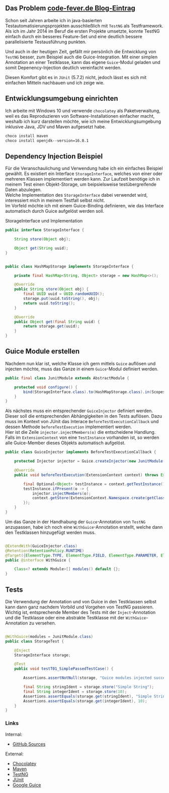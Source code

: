 ## Das Problem [code-fever.de Blog-Eintrag](https://code-fever.de/artikel/selenium-shadow-dom-und-shadow-root.html)

Schon seit Jahren arbeite ich in java-basierten Testautomatisierungsprojekten ausschließlich mit `TestNG` als
Testframework.  
Als ich im Jahr 2014 im Beruf die ersten Projekte umsetzte, konnte TestNG einfach durch ein besseres Feature-Set und
eine deutlich bessere parallelisierte Testausführung punkten.

Und auch in der heutigen Zeit, gefällt mir persönlich die Entwicklung von `TestNG` besser, zum Beispiel auch die
Guice-Integration. Mit einer simplen Annotation an einer Testklasse, kann das eigene `Guice`-Modul geladen und somit
Depenency-Injection deutlich vereinfacht werden.

Diesen Komfort gibt es in `JUnit` (5.7.2) nicht, jedoch lässt es sich mit einfachen Mitteln nachbauen und ich zeige wie.

## Entwicklungsumgebung einrichten

Ich arbeite mit Windows 10 und verwende `chocolatey` als Paketverwaltung, weil es das Reproduzieren von
Software-Installationen einfacher macht, weshalb ich kurz darstellen möchte, wie ich meine Entwicklungsumgebung
inklusive Java, JDV und Maven aufgesetzt habe.

````bash
choco install maven
choco install openjdk--version=16.0.1
````

## Dependency Injection Beispiel

Für die Veranschaulichung und Verwendung habe ich ein einfaches Beispiel gewählt. Es existiert ein
Interface `StorageInterface`, welches von einer oder mehreren Klassen implementiert werden kann. Zur Laufzeit benötige
ich in meinem Test einen Objekt-Storage, um beipsielsweise testübergreifende Daten abzulegen.  
Welche Implementation des `StorageInterface` dabei verwendet wird, interessiert mich in meinem Testfall selbst nicht.  
Im Vorfeld möchte ich mit einem Guice-Binding definieren, wie das Interface automatisch durch Guice aufgelöst werden
soll.

StorageInterface und Implementation

````java
public interface StorageInterface {

    String store(Object obj);

    Object get(String uuid);
}


public class HashMapStorage implements StorageInterface {

    private final HashMap<String, Object> storage = new HashMap<>();

    @Override
    public String store(Object obj) {
        final UUID uuid = UUID.randomUUID();
        storage.put(uuid.toString(), obj);
        return uuid.toString();
    }

    @Override
    public Object get(final String uuid) {
        return storage.get(uuid);
    }
}
````

## Guice Module erstellen

Nachdem nun klar ist, welche Klasse ich gern mittels `Guice` auflösen und injecten möchte, muss das Ganze in einem
`Guice`-Modul definiert werden.

````java
public final class JunitModule extends AbstractModule {

    protected void configure() {
        bind(StorageInterface.class).to(HashMapStorage.class).in(Scopes.SINGLETON);
    }
}
````

Als nächstes muss ein entsprechender `GuiceInjector` definiert werden. Dieser soll die entsprechenden Abhängigkeiten in
den Tests auflösen. Dazu muss im Kontext von JUnit das Interace `BeforeTestExecutionCallback` und dessen
Methode `beforeTestExecution` implementiert werden.  
Hier ist die Zeile `injector.injectMembers(o)` die entscheidene Handlung. Falls im `ExtensionContext` von
eine `TestInstance` vorhanden ist, so werden alle Guice-Member dieses Objekts automatisch aufgelöst.

````java
public class GuiceInjector implements BeforeTestExecutionCallback {

    protected Injector injector = Guice.createInjector(new JunitModule());

    @Override
    public void beforeTestExecution(ExtensionContext context) throws Exception {

        final Optional<Object> testInstance = context.getTestInstance();
        testInstance.ifPresent(o -> {
            injector.injectMembers(o);
            context.getStore(ExtensionContext.Namespace.create(getClass())).put(injector.getClass(), injector);
        });
    }
}
````

Um das Ganze in der Handhabung der `Guice`-Annotation von `TestNG` anzupassen, habe ich noch eine `WithGuice`-Annotation
erstellt, welche dann den Testklassen hinzugefügt werden muss.

````java

@ExtendWith(GuiceInjector.class)
@Retention(RetentionPolicy.RUNTIME)
@Target({ElementType.TYPE, ElementType.FIELD, ElementType.PARAMETER, ElementType.METHOD})
public @interface WithGuice {

    Class<? extends Module>[] modules() default {};
}
````

## Tests

Die Verwendung der Annotation und von Guice in den Testklassen selbst kann dann ganz nachdem Vorbild und Vorgehen von
TestNG passieren. Wichtig ist, entsprechende Member des Tests mit der `Inject`-Annotation und die Testklasse oder eine
abstrakte Testklasse mit der `WithGuice`-Annotation zu versehen.

````java

@WithGuice(modules = JunitModule.class)
public class StorageTest {

    @Inject
    StorageInterface storage;

    @Test
    public void testT01_SimplePassedTestCase() {

        Assertions.assertNotNull(storage, "Guice modules injected successfully");

        final String stringIdent = storage.store("Simple String");
        final String integerIdent = storage.store(10);
        Assertions.assertEquals(storage.get(stringIdent), "Simple String");
        Assertions.assertEquals(storage.get(integerIdent), 10);
    }
}
````

### Links

Internal:

- [GitHub Sources](https://github.com/erickubenka/code-examples/tree/master/2021/junit-guice-injector)

External:

- [Chocolatey](https://chocolatey.org/)
- [Maven](https://maven.apache.org/)
- [TestNG](https://testng.org/doc/)
- [JUnit](https://junit.org/junit5/)
- [Google Guice](https://github.com/google/guice)
